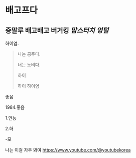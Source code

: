 # 배고프다
## 증말루 배고배고 **버거킹** *맘스터치* ***엉털***

하이염.  

>나는 공주다.
>
>너는 노비다.
>
>하이
>
>하이
>하이염

좋음

1984\.좋음

1.안뇽

2.하

-모

나는 이걸 자주 봐여 <https://www.youtube.com/@youtubekorea>
